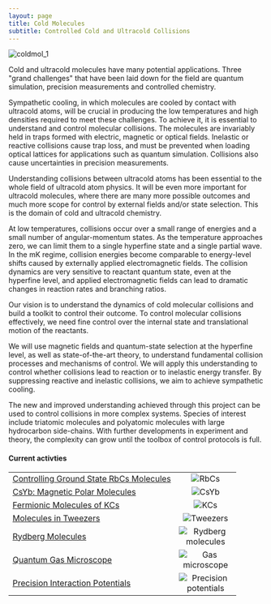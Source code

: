 ```yaml
---
layout: page
title: Cold Molecules
subtitle: Controlled Cold and Ultracold Collisions
---
```


<img src="coldmol/img/coldmol_1.png" alt="coldmol_1" />

Cold and ultracold molecules have many potential applications. Three "grand challenges" that have been laid down for the field are quantum simulation, precision measurements and controlled chemistry.

Sympathetic cooling, in which molecules are cooled by contact with ultracold atoms, will be crucial in producing the low temperatures and high densities required to meet these challenges. To achieve it, it is essential to understand and control molecular collisions. The molecules are invariably held in traps formed with electric, magnetic or optical fields. Inelastic or reactive collisions cause trap loss, and must be prevented when loading optical lattices for applications such as quantum simulation. Collisions also cause uncertainties in precision measurements.

Understanding collisions between ultracold atoms has been essential to the whole field of ultracold atom physics. It will be even more important for ultracold molecules, where there are many more possible outcomes and much more scope for control by external fields and/or state selection. This is the domain of cold and ultracold chemistry.

At low temperatures, collisions occur over a small range of energies and a small number of angular-momentum states. As the temperature approaches zero, we can limit them to a single hyperfine state and a single partial wave. In the mK regime, collision energies become comparable to energy-level shifts caused by externally applied electromagnetic fields. The collision dynamics are very sensitive to reactant quantum state, even at the hyperfine level, and applied electromagnetic fields can lead to dramatic changes in reaction rates and branching ratios.

Our vision is to understand the dynamics of cold molecular collisions and build a toolkit to control their outcome. To control molecular collisions effectively, we need fine control over the internal state and translational motion of the reactants.

We will use magnetic fields and quantum-state selection at the hyperfine level, as well as state-of-the-art theory, to understand fundamental collision processes and mechanisms of control. We will apply this understanding to control whether collisions lead to reaction or to inelastic energy transfer. By suppressing reactive and inelastic collisions, we aim to achieve sympathetic cooling.

The new and improved understanding achieved through this project can be used to control collisions in more complex systems. Species of interest include triatomic molecules and polyatomic molecules with large hydrocarbon side-chains. With further developments in experiment and theory, the complexity can grow until the toolbox of control protocols is full.

<h4> Current activties </h4>

<table border=0>
    <tr>
        <td>
            <a href="coldmol/rbcs">Controlling Ground State RbCs Molecules</a>
        </td>
        <td width=105 align=center><img src="coldmol/img/rbcs.jpg" alt="RbCs"/></td>
    </tr>
    <tr>
        <td>
            <a href="coldmol/csyb">CsYb: Magnetic Polar Molecules</a>
        </td>
        <td width=105 align=center><img src="coldmol/img/csyb.jpg" alt="CsYb"/></td>
    </tr>
    <tr>
        <td>
            <a href="coldmol/kcs">Fermionic Molecules of KCs</a>
        </td>
        <td width=105 align=center><img src="coldmol/img/kcs.jpg" alt="KCs"/></td>
    </tr>
    <tr>
        <td>
            <a href="coldmol/tweezers">Molecules in Tweezers</a>
        </td>
        <td width=105 align=center><img src="coldmol/img/tweezers.jpg" alt="Tweezers"/></td>
    </tr>
    <tr>
        <td>
            <a href="coldmol/rydberg_mol">Rydberg Molecules</a>
        </td>
        <td width=105 align=center><img src="coldmol/img/rydberg_mol.jpg" alt="Rydberg molecules"/></td>
    </tr>
    <tr>
        <td>
            <a href="coldmol/gas_microscope">Quantum Gas Microscope</a>
        </td>
        <td width=105 align=center><img src="coldmol/img/gas_microscope.jpg" alt="Gas microscope"/></td>
    </tr>
    <tr>
        <td>
            <a href="coldmol/prec_pot">Precision Interaction Potentials</a>
        </td>
        <td width=105 align=center><img src="coldmol/img/prec_pot.jpg" alt="Precision potentials"/></td>
    </tr>
</table>

